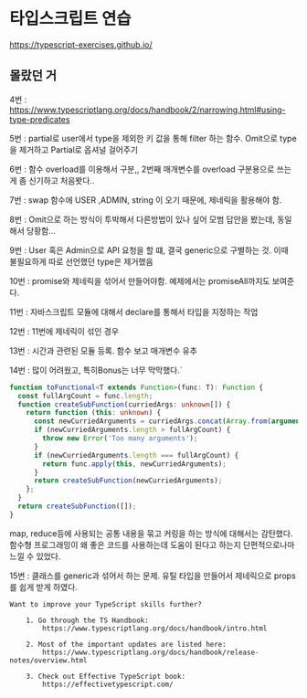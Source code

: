 # 타입스크립트 연습

https://typescript-exercises.github.io/

## 몰랐던 거

4번 : https://www.typescriptlang.org/docs/handbook/2/narrowing.html#using-type-predicates

5번 : partial로 user에서 type을 제외한 키 값을 통해 filter 하는 함수. Omit으로 type을 제거하고 Partial로 옵셔널 걸어주기

6번 : 함수 overload를 이용해서 구분,, 2번째 매개변수를 overload 구분용으로 쓰는게 좀 신기하고 처음봣다..

7번 : swap 함수에 USER ,ADMIN, string 이 오기 때문에, 제네릭을 활용해야 함.

8번 : Omit으로 하는 방식이 투박해서 다른방법이 있나 싶어 모범 답안을 봤는데, 동일해서 당황함...

9번 : User 혹은 Admin으로 API 요청을 할 떄, 결국 generic으로 구별하는 것. 이때 불필요하게 따로 선언했던 type은 제거했음

10번 : promise와 제네릭을 섞어서 만들어야함. 예제에서는 promiseAll까지도 보여준다.

11번 : 자바스크립트 모듈에 대해서 declare를 통해서 타입을 지정하는 작업

12번 : 11번에 제네릭이 섞인 경우

13번 : 시간과 관련된 모듈 등록. 함수 보고 매개변수 유추

14번 : 많이 어려웠고, 특히Bonus는 너무 막막했다.`

```ts
function toFunctional<T extends Function>(func: T): Function {
  const fullArgCount = func.length;
  function createSubFunction(curriedArgs: unknown[]) {
    return function (this: unknown) {
      const newCurriedArguments = curriedArgs.concat(Array.from(arguments));
      if (newCurriedArguments.length > fullArgCount) {
        throw new Error('Too many arguments');
      }
      if (newCurriedArguments.length === fullArgCount) {
        return func.apply(this, newCurriedArguments);
      }
      return createSubFunction(newCurriedArguments);
    };
  }
  return createSubFunction([]);
}
```

map, reduce등에 사용되는 공통 내용을 묶고 커링을 하는 방식에 대해서는 감탄했다. 함수형 프로그래밍이 왜 좋은 코드를 사용하는데 도움이 된다고 하는지 단편적으로나마 느낄 수 있었다.

15번 : 클래스를 generic과 섞어서 하는 문제. 유틸 타입을 만들어서 제네릭으로 props를 쉽게 받게 하였다.

    Want to improve your TypeScript skills further?

        1. Go through the TS Handbook:
            https://www.typescriptlang.org/docs/handbook/intro.html

        2. Most of the important updates are listed here:
            https://www.typescriptlang.org/docs/handbook/release-notes/overview.html

        3. Check out Effective TypeScript book:
            https://effectivetypescript.com/
